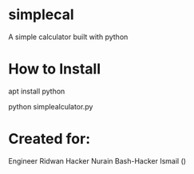 # simplecal
A simple calculator built with python

# How to Install
apt install python

python simplealculator.py

# Created for:

Engineer Ridwan
Hacker Nurain
Bash-Hacker
Ismail ()
